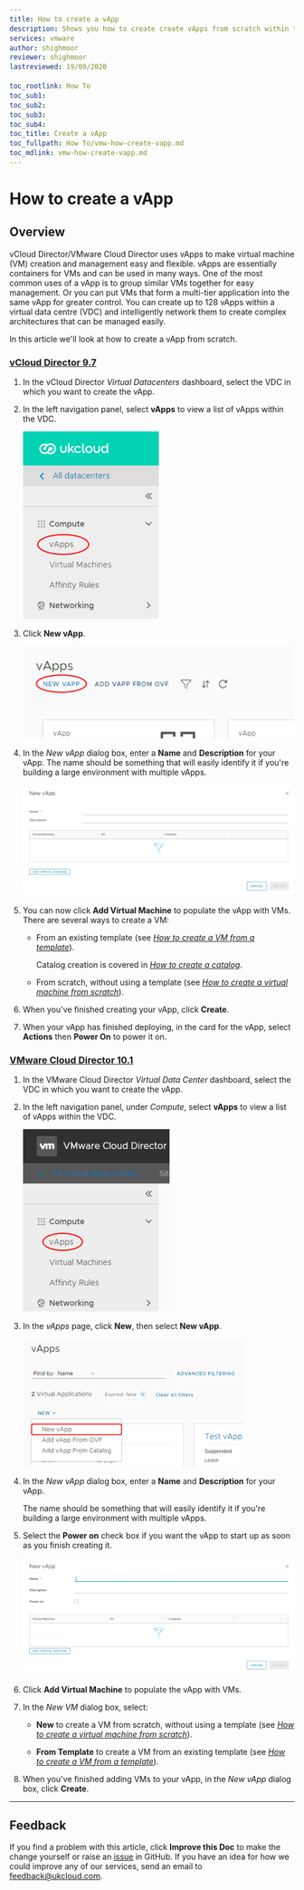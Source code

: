 ```yaml
---
title: How to create a vApp
description: Shows you how to create create vApps from scratch within the vCloud Director/VMware Cloud Director Tenant Portal
services: vmware
author: shighmoor
reviewer: shighmoor
lastreviewed: 19/09/2020

toc_rootlink: How To
toc_sub1:
toc_sub2:
toc_sub3:
toc_sub4:
toc_title: Create a vApp
toc_fullpath: How To/vmw-how-create-vapp.md
toc_mdlink: vmw-how-create-vapp.md
---
```


# How to create a vApp

## Overview

vCloud Director/VMware Cloud Director uses vApps to make virtual machine (VM) creation and management easy and flexible. vApps are essentially containers for VMs and can be used in many ways. One of the most common uses of a vApp is to group similar VMs together for easy management. Or you can put VMs that form a multi-tier application into the same vApp for greater control. You can create up to 128 vApps within a virtual data centre (VDC) and intelligently network them to create complex architectures that can be managed easily.

In this article we'll look at how to create a vApp from scratch.

### [vCloud Director 9.7](#tab/tabid-a)

1. In the vCloud Director *Virtual Datacenters* dashboard, select the VDC in which you want to create the vApp.

2. In the left navigation panel, select **vApps** to view a list of vApps within the VDC.

    ![vApps tab in vCloud Director](images/vmw-vcd-tab-vapps.png)

3. Click **New vApp**.

    ![Build New vApp button](images/vmw-vcd-btn-new-vapp.png)

4. In the *New vApp* dialog box, enter a **Name** and **Description** for your vApp. The name should be something that will easily identify it if you're building a large environment with multiple vApps.

    ![Build new vApp dialog box](images/vmw-vcd-build-vapp.png)

5. You can now click **Add Virtual Machine** to populate the vApp with VMs. There are several ways to create a VM:

    - From an existing template (see [*How to create a VM from a template*](vmw-how-create-vm-from-template.md)).

        Catalog creation is covered in [*How to create a catalog*](vmw-how-create-catalog.md).

    - From scratch, without using a template (see [*How to create a virtual machine from scratch*](vmw-how-create-vm-from-scratch.md)).

6. When you've finished creating your vApp, click **Create**.

7. When your vApp has finished deploying, in the card for the vApp, select **Actions** then **Power On** to power it on.

### [VMware Cloud Director 10.1](#tab/tabid-b)

1. In the VMware Cloud Director *Virtual Data Center* dashboard, select the VDC in which you want to create the vApp.

2. In the left navigation panel, under *Compute*, select **vApps** to view a list of vApps within the VDC.

    ![vApps tab in vCloud Director](images/vmw-vcd10.1-tab-vapps.png)

3. In the *vApps* page, click **New**, then select **New vApp**.

    ![New vApp menu option](images/vmw-vcd10.1-btn-new-vapp.png)

4. In the *New vApp* dialog box, enter a **Name** and **Description** for your vApp.

    The name should be something that will easily identify it if you're building a large environment with multiple vApps.

5. Select the **Power on** check box if you want the vApp to start up as soon as you finish creating it.

    ![New vApp dialog box](images/vmw-vcd10.1-build-vapp.png)

6. Click **Add Virtual Machine** to populate the vApp with VMs.

7. In the *New VM* dialog box, select:

    - **New** to create a VM from scratch, without using a template (see [*How to create a virtual machine from scratch*](vmw-how-create-vm-from-scratch.md)).

    - **From Template** to create a VM from an existing template (see [*How to create a VM from a template*](vmw-how-create-vm-from-template.md)).

8. When you've finished adding VMs to your vApp, in the *New vApp* dialog box, click **Create**.

***

## Feedback

If you find a problem with this article, click **Improve this Doc** to make the change yourself or raise an [issue](https://github.com/UKCloud/documentation/issues) in GitHub. If you have an idea for how we could improve any of our services, send an email to <feedback@ukcloud.com>.
